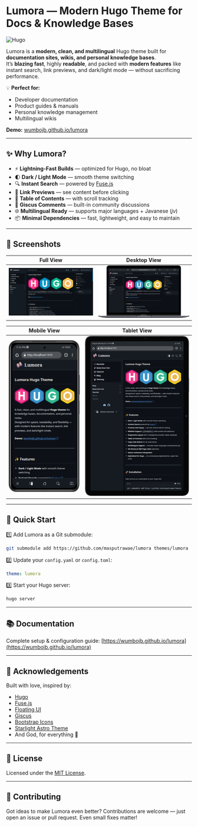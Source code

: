 # Lumora — Modern Hugo Theme for Docs & Knowledge Bases

![Hugo](https://gohugo.io/images/hugo-logo-wide.svg)  

Lumora is a **modern, clean, and multilingual** Hugo theme built for **documentation sites, wikis, and personal knowledge bases**.  
It’s **blazing fast**, highly **readable**, and packed with **modern features** like instant search, link previews, and dark/light mode — without sacrificing performance.

💡 **Perfect for:**  
- Developer documentation  
- Product guides & manuals  
- Personal knowledge management  
- Multilingual wikis  

**Demo:** [wumbojb.github.io/lumora](https://wumbojb.github.io/lumora)

---

## ✨ Why Lumora?

- ⚡ **Lightning-Fast Builds** — optimized for Hugo, no bloat
- 🌓 **Dark / Light Mode** — smooth theme switching
- 🔍 **Instant Search** — powered by [Fuse.js](https://fusejs.io)
- 🔗 **Link Previews** — see content before clicking
- 📄 **Table of Contents** — with scroll tracking
- 💬 **Giscus Comments** — built-in community discussions
- 🌐 **Multilingual Ready** — supports major languages + Javanese (*jv*)
- 📦 **Minimal Dependencies** — fast, lightweight, and easy to maintain

---

## 📸 Screenshots

| Full View | Desktop View |
|-----------|--------------|
| ![Full Screenshot](screenshot/full-screenshot.png) | ![Desktop Screenshot](screenshot/desktop-screenshot.png) |

| Mobile View | Tablet View |
|-------------|-------------|
| ![Mobile Screenshot](screenshot/mobile-screenshot.png) | ![Tablet Screenshot](screenshot/tablet-screenshot.png) |

---

## 🚀 Quick Start

1️⃣ Add Lumora as a Git submodule:

```bash
git submodule add https://github.com/masputrawae/lumora themes/lumora
````

2️⃣ Update your `config.yaml` or `config.toml`:

```yaml
theme: lumora
```

3️⃣ Start your Hugo server:

```bash
hugo server
```

---

## 📚 Documentation

Complete setup & configuration guide:
[https://wumbojb.github.io/lumora](https://wumbojb.github.io/lumora)

---

## 🙏 Acknowledgements

Built with love, inspired by:

* [Hugo](https://gohugo.io/)
* [Fuse.js](https://fusejs.io/)
* [Floating UI](https://floating-ui.com/)
* [Giscus](https://giscus.app/)
* [Bootstrap Icons](https://icons.getbootstrap.com/)
* [Starlight Astro Theme](https://starlight.astro.build/)
* And God, for everything 🙌

---

## 📄 License

Licensed under the [MIT License](LICENSE).

---

## 🤝 Contributing

Got ideas to make Lumora even better?
Contributions are welcome — just open an issue or pull request.
Even small fixes matter!
